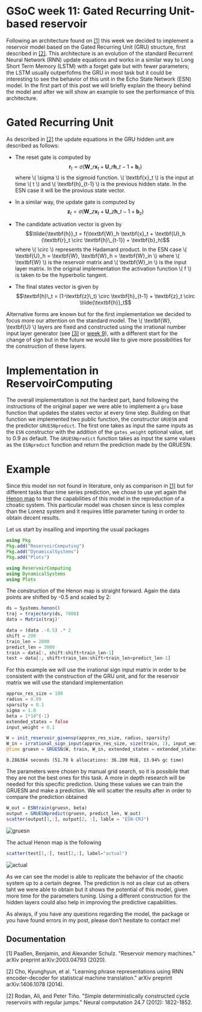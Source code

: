 # GSoC week 11: Gated Recurring Unit-based reservoir


Following an architecture found on [[1]](#1) this week we decided to implement a reservoir model based on the Gated Recurring Unit (GRU) structure, first described in [[2]](#2). This architecture is an evolution of the standard Recurrent Neural Network (RNN) update equations and works in a similar way to Long Short Term Memory (LSTM) with a forget gate but with fewer parameters; the LSTM usually outperfofms the GRU in most task but it could be interesting to see the behavior of this unit in the Echo State Network (ESN) model. In the first part of this post we will briefly explain the theory behind the model and after we will show an example to see the performance of this architecture.

# Gated Recurring Unit
As described in [[2]](#2) the update equations in the GRU hidden unit are described as follows:
- The reset gate is computed by
$$\textbf{r}_t = \sigma (\textbf{W}\_r \textbf{x}_t + \textbf{U}\_r \textbf{h}\_{t-1} + \textbf{b}_r)$$
where \\( \sigma \\) is the sigmoid function. \\( \textbf{x}\_t \\) is the input at time \\( t \\) and \\( \textbf{h}\_{t-1} \\) is the previous hidden state. In the ESN case it will be the provious state vector. 

- In a similar way, the update gate is computed by
$$\textbf{z}_t = \sigma (\textbf{W}\_z \textbf{x}_t + \textbf{U}\_z \textbf{h}\_{t-1} + \textbf{b}_z)$$
- The candidate activation vector is given by
$$\tilde{\textbf{h}}_t = f(\textbf{W}_h \textbf{x}_t + \textbf{U}_h (\textbf{r}_t \circ \textbf{h}\_{t-1}) + \textbf{b}_h)$$
where \\( \circ \\) represents the Hadamard product. In the ESN case \\( \textbf{U}_h = \textbf{W}, \textbf{W}_h = \textbf{W}_in \\) where \\( \textbf{W} \\) is the reservoir matrix and \\( \textbf{W}_in \\) is the input layer matrix. In the original implementation the activation function \\( f \\) is taken to be the hyperbolic tangent. 
- The final states vector is given by
$$\textbf{h}\_t = (1-\textbf{z}\_t) \circ \textbf{h}_{t-1} + \textbf{z}_t \circ \tilde{\textbf{h}}_t$$

Alternative forms are known but for the first implementation we decided to focus more our attention on the standard model. The \\( \textbf{W}, \textbf{U} \\) layers are fixed and constructed using the irrational number input layer generator (see [[3]](#3) or [week 9](https://martinuzzifrancesco.github.io/posts/09_gsoc_week/)), with a different start for the change of sign but in the future we would like to give more possibilities for the construction of these layers.

# Implementation in ReservoirComputing

The overall implementation is not the hardest part, band following the instructions of the original paper we were able to implement a ```gru``` base function that updates the states vector at every time step. Building on that function we implemented two public function, the constructor ```GRUESN``` and the predictor ```GRUESNpredict```. The first one takes as input the same inputs as the ```ESN``` constructor with the addition of the ```gates_weight``` optional value, set to 0.9 as default. The ```GRUESNpredict``` function takes as input the same values as the ```ESNpredict``` function and return the prediction made by the GRUESN.

# Example

Since this model isn not found in literature, only as comparison in [[1]](#2) but for different tasks than time series prediction, we chose to use yet again the [Henon map](https://en.wikipedia.org/wiki/H%C3%A9non_map) to test the capabilities of this model in the reproduction of a choatic system. This particular model was chosen since is less complex than the Lorenz system and it requires little parameter tuning in order to obtain decent results. 

Let us start by insalling and importing the usual packages

```julia
using Pkg
Pkg.add("ReservoirComputing")
Pkg.add("DynamicalSystems")
Pkg.add("Plots")
```
```julia
using ReservoirComputing
using DynamicalSystems
using Plots
```

The construction of the Henon map is straight forward. Again the data points are shifted by -0.5 and scaled by 2:

```julia
ds = Systems.henon()
traj = trajectory(ds, 7000)
data = Matrix(traj)'

data = (data .-0.5) .* 2
shift = 200
train_len = 2000
predict_len = 3000
train = data[:, shift:shift+train_len-1]
test = data[:, shift+train_len:shift+train_len+predict_len-1]
```
For this example we will use the irrational sign input matrix in order to be consistent with the construction of the GRU unit, and for the reservoir matrix we will use the standard implementation

```julia
approx_res_size = 100
radius = 0.99
sparsity = 0.1
sigma = 1.0
beta = 1*10^(-1)
extended_states = false
input_weight = 0.1

W = init_reservoir_givensp(approx_res_size, radius, sparsity)
W_in = irrational_sign_input(approx_res_size, size(train, 1), input_weight)
@time gruesn = GRUESN(W, train, W_in, extended_states = extended_states, gates_weight = 0.8)
```

```
0.286364 seconds (51.78 k allocations: 36.200 MiB, 13.94% gc time)
```
 The parameters were chosen by manual grid search, so it is possibile that they are not the best ones for this task. A more in depth research will be needed for this specific prediction. Using these values we can train the GRUESN and make a prediction. We will scatter the results after in order to compare the prediction obtained
 
 ```julia
W_out = ESNtrain(gruesn, beta)
output = GRUESNpredict(gruesn, predict_len, W_out)
scatter(output[1,:], output[2, :], lable = "ESN-CRJ")
 ```
 ![gruesn](https://user-images.githubusercontent.com/10376688/90342956-aaeb5400-e00c-11ea-97a2-3c9ae8b0d208.png)
 
 The actual Henon map is the following 
 
 ```julia
scatter(test[1,:], test[2,:], label="actual")
```
![actual](https://user-images.githubusercontent.com/10376688/87250878-4dda0c80-c468-11ea-8b38-d7071f051363.png)

As we can see the model is able to replicate the behavior of the chaotic system up to a certain degree. The prediction is not as clear cut as others taht we were able to obtain but it shows the potential of this model, given more time for the parameters tuning. Using a different construction for the hidden layers could also help in improving the predictive capabilities. 

As always, if you have any questions regarding the model, the package or you have found errors in my post, please don’t hesitate to contact me!
 

## Documentation

<a id="1">[1]</a>
Paaßen, Benjamin, and Alexander Schulz. "Reservoir memory machines." arXiv preprint arXiv:2003.04793 (2020).

<a id="2">[2]</a>
Cho, Kyunghyun, et al. "Learning phrase representations using RNN encoder-decoder for statistical machine translation." arXiv preprint arXiv:1406.1078 (2014).

<a id="2">[2]</a>
Rodan, Ali, and Peter Tiňo. "Simple deterministically constructed cycle reservoirs with regular jumps." Neural computation 24.7 (2012): 1822-1852.

